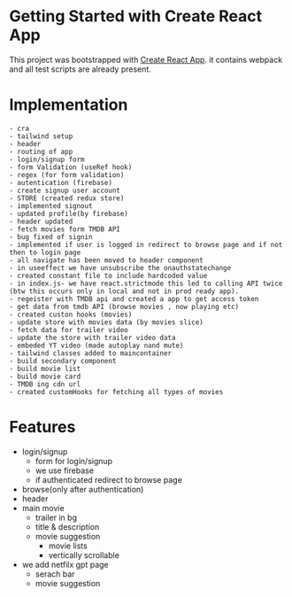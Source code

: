 # Getting Started with Create React App

This project was bootstrapped with [Create React App](https://github.com/facebook/create-react-app).
 it contains webpack and all test scripts are already present.
# Implementation
    - cra
    - tailwind setup
    - header
    - routing of app
    - login/signup form
    - form Validation (useRef hook)
    - regex (for form validation)
    - autentication (firebase)
    - create signup user account
    - STORE (created redux store)
    - implemented signout
    - updated profile(by firebase)
    - header updated
    - fetch movies form TMDB API
    - bug fixed of signin 
    - implemented if user is logged in redirect to browse page and if not then to login page
    - all navigate has been moved to header component
    - in useeffect we have unsubscribe the onauthstatechange
    - created constant file to include hardcoded value
    - in index.js- we have react.strictmode this led to calling API twice (btw this occurs only in local and not in prod ready app).
    - regeister with TMDB api and created a app to get access token
    - get data from tmdb API (browse movies , now playing etc)
    - created custon hooks (movies)
    - update store with movies data (by movies slice)
    - fetch data for trailer video
    - update the store with trailer video data
    - embeded YT video (made autoplay nand mute)
    - tailwind classes added to maincontainer
    - build secondary component
    - build movie list
    - build movie card
    - TMDB ing cdn url
    - created customHooks for fetching all types of movies
# Features
- login/signup
    - form for login/signup
    - we use firebase
    - if authenticated redirect to browse page
- browse(only after authentication)
 - header
 - main movie
    - trailer in bg
    - title & description
    - movie suggestion
        - movie lists
        - vertically scrollable
- we add netfilx gpt page
    - serach bar
    - movie suggestion
